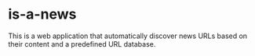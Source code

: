 # is-a-news
This is a web application that automatically discover news URLs based on their content and a predefined URL database.

